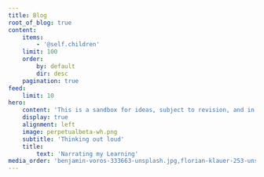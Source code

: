 ```yaml
---
title: Blog
root_of_blog: true
content:
    items:
        - '@self.children'
    limit: 100
    order:
        by: default
        dir: desc
    pagination: true
feed:
    limit: 10
hero:
    content: 'This is a sandbox for ideas, subject to revision, and in perpetual beta.'
    display: true
    alignment: left
    image: perpetualbeta-wh.png
    subtitle: 'Thinking out loud'
    title:
        text: 'Narrating my Learning'
media_order: 'benjamin-voros-333663-unsplash.jpg,florian-klauer-253-unsplash.jpg,perpetualbeta-wh.png'
---
```


